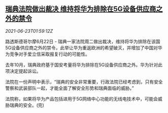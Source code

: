 <!--1624413662000-->
[瑞典法院做出裁决 维持将华为排除在5G设备供应商之外的禁令](https://cn.reuters.com/article/sweden-court-huawei-5g-0623-idCNKCS2DZ06Q)
------

<div><i>2021-06-23T01:59:12Z</i></div><p>路透斯德哥尔摩6月22日 - 瑞典一家法院周二做出裁决，维持将华为排除在该国5G设备供应商之外的禁令，此举让华为重返欧洲的希望破灭，并增加了中国对华为竞争对手爱立信采取报复行动的可能性。</p><p>去年10月，瑞典政府基于国安考量将华为排除在5G设备供应商之外。华为针对此项决定提起诉讼。</p><p>法院在一份声明中表示，“瑞典的安全非常重要，行政法院已经考虑到，只有安全警察和武装部队一起，才能全面了解安全形势和瑞典面临的威胁。”</p><p>法院称，如果将华为产品包括进用于5G网络中心功能的无线电技术中，可能会威胁瑞典的安全。(完)</p>

